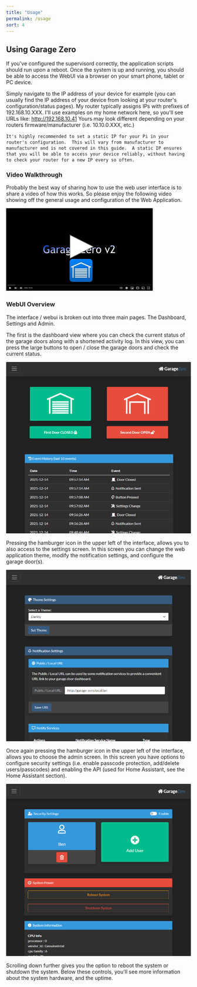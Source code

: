 ```yaml
---
title: "Usage"
permalink: /usage
sort: 4
---
```

## Using Garage Zero
If you've configured the supervisord correctly, the application scripts should run upon a reboot.  Once the system is up and running, you should be able to access the WebUI via a browser on your smart phone, tablet or PC device.  

Simply navigate to the IP address of your device for example (you can usually find the IP address of your device from looking at your router's configuration/status pages). My router typically assigns IPs with prefixes of 192.168.10.XXX.  I'll use examples on my home network here, so you'll see URLs like: http://192.168.10.41  Yours may look different depending on your routers firmware/manufacturer (i.e. 10.10.0.XXX, etc.)

```note
It's highly recommended to set a static IP for your Pi in your router's configuration.  This will vary from manufacturer to manufacturer and is not covered in this guide.  A static IP ensures that you will be able to access your device reliably, without having to check your router for a new IP every so often.   
```

### Video Walkthrough

Probably the best way of sharing how to use the web user interface is to share a video of how this works.  So please enjoy the following video showing off the general usage and configuration of the Web Application.  

[![Video Link](photos\video_button.jpg)](https://youtu.be/71hS5CyICuQ)

### WebUI Overview 

The interface / webui is broken out into three main pages. The Dashboard, Settings and Admin. 

The first is the dashboard view where you can check the current status of the garage doors along with a shortened activity log.  In this view, you can press the large buttons to open / close the garage doors and check the current status.  

![Dashboard](photos\webui-00.png)

Pressing the hamburger icon in the upper left of the interface, allows you to also access to the settings screen.  In this screen you can change the web application theme, modify the notification settings, and configure the garage door(s).  

![Dashboard](photos\webui-02.png)

Once again pressing the hamburger icon in the upper left of the interface, allows you to choose the admin screen.  In this screen you have options to configure security settings (i.e. enable passcode protection, add/delete users/passcodes) and enabling the API (used for Home Assistant, see the Home Assistant section).

![Dashboard](photos\webui-03.png)

Scrolling down further gives you the option to reboot the system or shutdown the system.  Below these controls, you'll see more information about the system hardware, and the uptime.  
